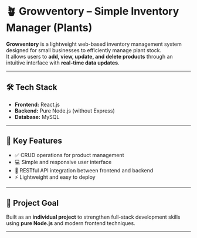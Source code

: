# 🪴 Growventory – Simple Inventory Manager (Plants)

**Growventory** is a lightweight web-based inventory management system designed for small businesses to efficiently manage plant stock.  
It allows users to **add, view, update, and delete products** through an intuitive interface with **real-time data updates**.

---

## 🛠️ Tech Stack
- **Frontend:** React.js  
- **Backend:** Pure Node.js (without Express)  
- **Database:** MySQL  

---

## 🌿 Key Features
- ✅ CRUD operations for product management  
- 💻 Simple and responsive user interface  
- 🔗 RESTful API integration between frontend and backend  
- ⚡ Lightweight and easy to deploy  

---

## 🚀 Project Goal
Built as an **individual project** to strengthen full-stack development skills using **pure Node.js** and modern frontend techniques.

---
